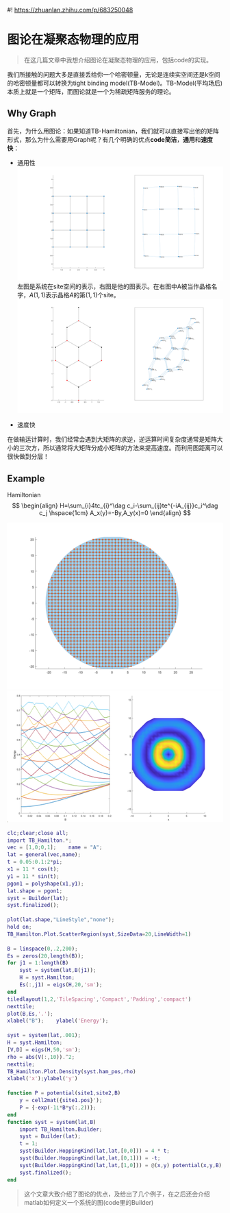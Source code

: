 #! https://zhuanlan.zhihu.com/p/683250048
# 图论在凝聚态物理的应用
> 在这几篇文章中我想介绍图论在凝聚态物理的应用，包括code的实现。


我们所接触的问题大多是直接丢给你一个哈密顿量，无论是连续实空间还是k空间的哈密顿量都可以转换为tight binding model(TB-Model)。TB-Model(平均场后)本质上就是一个矩阵，而图论就是一个为稀疏矩阵服务的理论。

## Why Graph
首先，为什么用图论：如果知道TB-Hamiltonian，我们就可以直接写出他的矩阵形式，那么为什么需要用Graph呢？有几个明确的优点**code简洁**，**通用**和**速度快**：

+ 通用性
![site-graph](Fig1.png)
左图是系统在site空间的表示，右图是他的图表示。在右图中A被当作晶格名字，$A(1,1)$表示晶格$A$的第$(1,1)$个site。
![右图的下标$1,2$表示两个轨道](Fig2.png)


+ 速度快

在做输运计算时，我们经常会遇到大矩阵的求逆，逆运算时间复杂度通常是矩阵大小的三次方，所以通常将大矩阵分成小矩阵的方法来提高速度。而利用图距离可以很快做到分层！

## Example
Hamiltonian
$$
\begin{align}
H=\sum_{i}4tc_{i}^\dag c_i-\sum_{ij}te^{-iA_{ij}}c_i^\dag c_j \hspace{1cm} A_x(y)=-By,A_y(x)=0
\end{align}
$$

![system site](Fig3.png)
![左图是磁场和能量关系，右图是系统第10个波函数的态密度](Fig4.png)

```matlab
clc;clear;close all;
import TB_Hamilton.*;
vec = [1,0;0,1];    name = "A"; 
lat = general(vec,name);
t = 0.05:0.1:2*pi;
x1 = 11 * cos(t);
y1 = 11 * sin(t);
pgon1 = polyshape(x1,y1);
lat.shape = pgon1;
syst = Builder(lat);
syst.finalized();

plot(lat.shape,"LineStyle","none");
hold on;
TB_Hamilton.Plot.ScatterRegion(syst,SizeData=20,LineWidth=1)

B = linspace(0,.2,200);
Es = zeros(20,length(B));
for j1 = 1:length(B)
    syst = system(lat,B(j1));
    H = syst.Hamilton;
    Es(:,j1) = eigs(H,20,'sm');
end
tiledlayout(1,2,'TileSpacing','Compact','Padding','compact')
nexttile;
plot(B,Es,'.');
xlabel("B");    ylabel('Energy');

syst = system(lat,.001);
H = syst.Hamilton;
[V,D] = eigs(H,50,'sm');
rho = abs(V(:,10)).^2;
nexttile;
TB_Hamilton.Plot.Density(syst.ham_pos,rho)
xlabel('x');ylabel('y')

function P = potential(site1,site2,B)
    y = cell2mat({site1.pos}');
    P = {-exp(-1i*B*y(:,2))};
end
function syst = system(lat,B)
    import TB_Hamilton.Builder;
    syst = Builder(lat);
    t = 1;
    syst(Builder.HoppingKind(lat,lat,[0,0])) = 4 * t;
    syst(Builder.HoppingKind(lat,lat,[0,1])) = -t;
    syst(Builder.HoppingKind(lat,lat,[1,0])) = @(x,y) potential(x,y,B);
    syst.finalized();
end
```

> 这个文章大致介绍了图论的优点，及给出了几个例子，在之后还会介绍matlab如何定义一个系统的图(code里的Builder)